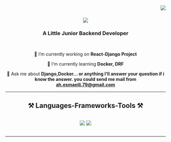<img align="right" src="https://visitor-badge.laobi.icu/badge?page_id=AhEsmaeili79.AhEsmaeili79" />

<h1 align="center">
    <img src="https://readme-typing-svg.herokuapp.com/?font=Righteous&size=35&center=true&vCenter=true&width=500&height=70&duration=4000&lines=Hi+There!+👋;+I'm+Amirhossein+Esmaeili!;" />
</h1>

<h3 align="center">A Little Junior Backend Developer</h3>

<br/>

<div align="center">
 
 🔭 I’m currently working on **React-Django Project**
 
 🌱 I’m currently learning **Docker, DRF**

💬 Ask me about **Django,Docker... or anything I'll answer your question if i know the answer. you could send me mail from <a href="ah.esmaeili.79@gmail.com"><ah.esmaeili.79@gmail.com></a>**

 <hr/>
 
<h2 align="center">⚒️ Languages-Frameworks-Tools ⚒️</h2>
<br/>
<div align="center">
    <img src="https://skillicons.dev/icons?i=html,css,vscode,github,git,docker,redis,linux,fastapi,regex" />
    <img src="https://skillicons.dev/icons?i=django,python,javascript,mysql,flask,postgres,sqlite,debian,ubuntu,postman" />
    <br>
</div>

<br/>
<hr/>

<br/>


